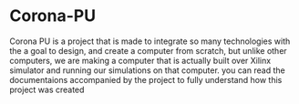 # Corona-PU
Corona PU is a project that is made to integrate so many technologies with the a goal to design, and create a computer from scratch, but unlike other computers, we are making a computer that is actually built over Xilinx simulator and running our simulations on that computer.
you can read the documentaions accompanied by the project to fully understand how this project was created
